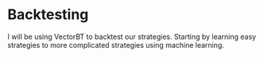 # Backtesting

I will be using VectorBT to backtest our strategies.
Starting by learning easy strategies to more complicated strategies using machine learning.


